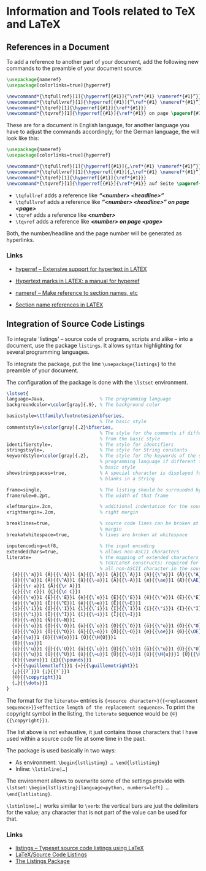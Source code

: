 # Information and Tools related to TeX and LaTeX

## References in a Document
To add a reference to another part of your document, add the following new commands to the preamble of your document source:

```tex
\usepackage{nameref}
\usepackage[colorlinks=true]{hyperref}

\newcommand*{\tqfullref}[1]{\hyperref[{#1}]{“\ref*{#1} \nameref*{#1}”}}
\newcommand*{\tqfullvref}[1]{\hyperref[{#1}]{“\ref*{#1} \nameref*{#1}”} on page \pageref{#1}}
\newcommand*{\tqref}[1]{\hyperref[{#1}]{\ref*{#1}}}
\newcommand*{\tqvref}[1]{\hyperref[{#1}]{\ref*{#1}} on page \pageref{#1}}
```

These are for a document in English language, for another language you have to adjust the commands accordingly; for the German language, the will look like this:
```tex
\usepackage{nameref}
\usepackage[colorlinks=true]{hyperref}

\newcommand*{\tqfullref}[1]{\hyperref[{#1}]{„\ref*{#1} \nameref*{#1}”}}
\newcommand*{\tqfullvref}[1]{\hyperref[{#1}]{„\ref*{#1} \nameref*{#1}”} auf Seite \pageref{#1}}
\newcommand*{\tqref}[1]{\hyperref[{#1}]{\ref*{#1}}}
\newcommand*{\tqvref}[1]{\hyperref[{#1}]{\ref*{#1}} auf Seite \pageref{#1}}
```

- `\tqfullref` adds a reference like ***“\<number> \<headline>”***
- `\tqfullvref` adds a reference like ***“\<number> \<headline>” on page \<page>***
- `\tqref` adds a reference like ***\<number>***
- `\tqvref` adds a reference like ***\<number> on page \<page>***

Both, the number/headline and the page number will be generated as hyperlinks.

### Links
- [hyperref – Extensive support for hypertext in LATEX](https://ctan.org/pkg/hyperref)
- [Hypertext marks in LATEX: a manual for hyperref](https://ftp.gwdg.de/pub/ctan/macros/latex/contrib/hyperref/doc/hyperref-doc.html)

- [nameref – Make reference to section names, etc](https://www.ctan.org/pkg/nameref)
- [Section name references in LATEX](https://mirror.dogado.de/tex-archive/macros/latex/contrib/hyperref/doc/nameref.pdf)

## Integration of Source Code Listings
To integrate 'listings' – source code of programs, scripts and alike – into a document, use the package `listings`. It allows syntax highlighting for several programming languages.

To integrate the package, put the line `\usepackage{listings}` to the preamble of your document.

The configuration of the package is done with the `\lstset` environment.

```tex
\lstset{
language=Java,                    % The programming language
backgroundcolor=\color[gray]{.9}, % The background color

basicstyle=\ttfamily\footnotesize\bfseries,
                                  % The basic style
commentstyle=\color[gray]{.2}\bfseries,
                                  % The style for the comments if different
                                  % from the basic style
identifierstyle=,                 % The style for identifiers
stringstsyle=,                    % The style for String constants
keywordstyle=\color[gray]{.2},    % The style for the keywords of the selected
                                  % programming language if different from the
                                  % basic style
showstringspaces=true,            % A special character is displayed for the
                                  % blanks in a String

frame=single,                     % The listing should be surrounded by a frame
framerule=0.2pt,                  % The width of that frame

xleftmargin=.2cm,                 % additional indentation for the source code
xrightmargin=.2cm,                % right margin

breaklines=true,                  % source code lines can be broken at the
                                  % margin
breakatwhitespace=true,           % lines are broken at whitespace

inputencoding=utf8,               % the input encoding
extendedchars=true,               % allows non-ASCII characters
literate=                         % the mapping of extended characters to
                                  % TeX/LaTeX constructs; required for nearly
                                  % all non-ASCII character in the source code
  {á}{{\'a}}1 {Á}{{\'A}}1 {à}{{\`a}}1 {À}{{\`A}}1 {ä}{{\"a}}1 {Ä}{{\"A}}1 
  {â}{{\^a}}1 {Â}{{\^A}}1 {ã}{{\~a}}1 {Ã}{{\~A}}1 {æ}{{\ae}}1 {Æ}{{\AE}}1
  {å}{{\r a}}1 {Å}{{\r A}}1
  {ç}{{\c c}}1 {Ç}{{\c C}}1
  {é}{{\'e}}1 {É}{{\'E}}1 {è}{{\`e}}1 {È}{{\'E}}1 {ë}{{\"e}}1 {Ë}{{\"E}}1 
  {ê}{{\^e}}1 {Ê}{{\^E}}1 {ẽ}{{\~e}}1 {Ẽ}{{\~E}}1
  {í}{{\'i}}1 {Í}{{\'I}}1 {ì}{{\`i}}1 {Ì}{{\`I}}1 {ï}{{\"i}}1 {Ï}{{\"I}}1
  {î}{{\^i}}1 {Î}{{\^I}}1 {ĩ}{{\~i}}1 {Ĩ}{{\~I}}1
  {ñ}{{\~n}}1 {Ñ}{{\~N}}1 
  {ó}{{\'o}}1 {Ó}{{\'O}}1 {ò}{{\`o}}1 {Ò}{{\`O}}1 {ö}{{\"o}}1 {Ö}{{\"O}}1 
  {ô}{{\^o}}1 {Ô}{{\^O}}1 {õ}{{\~o}}1 {Õ}{{\~O}}1 {œ}{{\oe}}1 {Œ}{{\OE}}1    
  {ø}{{\o}}1 {ő}{{\H{o}}}1 {Ő}{{\H{O}}}1
  {ß}{{\ss}}1
  {ú}{{\'u}}1 {Ú}{{\'U}}1 {ù}{{\`u}}1 {Ù}{{\`U}}1 {ü}{{\"u}}1 {Ü}{{\"U}}1
  {û}{{\^u}}1 {Û}{{\^U}}1 {ũ}{{\~u}}1 {Ũ}{{\~U}}1 {ű}{{\H{u}}}1 {Ű}{{\H{U}}}1 
  {€}{{\euro}}1 {£}{{\pounds}}1 
  {«}{{\guillemotleft}}1 {»}{{\guillemotright}}1 
  {¿}{{?`}}1 {¡}{{!`}}1
  {©}{{\copyright}}1
  {…}{{\dots}}1
}
```
The format for the `literate=` entries is `{<source character>}{{<replacement sequence>}}<effectice length of the replacement sequence>`. To print the copyright symbol in the listing, the `literate` sequence would be `{©}{{\copyright}}1`.

The list above is not exhaustive, it just contains those characters that I have used within a source code file at some time in the past.

The package is used basically in two ways:

- As environment: `\begin{lstlisting} … \end{lstlisting}`
- Inline: `\lstinline|…|`

The environment allows to overwrite some of the settings provide with `\lstset`: `\begin{lstlisting}[language=python, numbers=left] … \end{lstlisting}`.

`\lstinline|…|` works similar to `\verb`: the vertical bars are just the delimiters for the value; any character that is not part of the value can be used for that.

### Links
- [listings – Typeset source code listings using LaTeX](https://ctan.org/pkg/listings)
- [LaTeX/Source Code Listings](https://en.wikibooks.org/wiki/LaTeX/Source_Code_Listings)
- [The Listings Package](https://texdoc.org/serve/listings.pdf/0)
